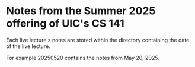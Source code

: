 # Notes from the Summer 2025 offering of UIC's CS 141
Each live lecture's notes are stored within the directory containing the date of the live lecture.

For example 20250520 contains the notes from May 20, 2025.